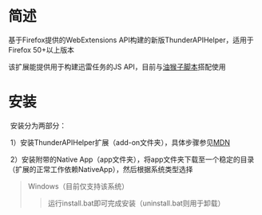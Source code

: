 # 简述

  基于Firefox提供的WebExtensions API构建的新版ThunderAPIHelper，适用于Firefox 50+以上版本
    
   该扩展能提供用于构建迅雷任务的JS API，目前与[油猴子脚本](https://greasyfork.org/zh-CN/scripts/28050-115%E6%89%B9%E9%87%8F%E6%96%87%E4%BB%B6%E8%BF%85%E9%9B%B7%E4%B8%8B%E8%BD%BD-%E6%9A%82%E4%B8%8D%E6%94%AF%E6%8C%81%E6%96%87%E4%BB%B6%E5%A4%B9%E7%B1%BB%E5%9E%8B%E4%B8%8B%E8%BD%BD "Markdown")搭配使用
    
# 安装
    
  安装分为两部分：
    
  1）安装ThunderAPIHelper扩展（add-on文件夹），具体步骤参见[MDN]( "Markdown")
    
  2）安装附带的Native App（app文件夹），将app文件夹下载至一个稳定的目录（扩展的正常工作依赖NativeApp），然后根据系统类型选择
    
>Windows（目前仅支持该系统）
>>运行install.bat即可完成安装（uninstall.bat则用于卸载）
